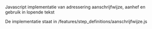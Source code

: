 Javascript implementatie van adressering aanschrijfwijze, aanhef en gebruik in lopende tekst

De implementatie staat in /features/step_definitions/aanschrijfwijze.js
